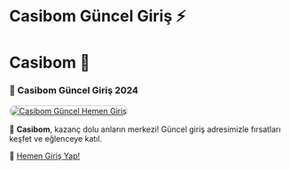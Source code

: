 # Casibom Güncel Giriş ⚡

# Casibom 🎰

### 🌟 Casibom Güncel Giriş 2024  

<a href="" title="Casibom Güncel Giriş" rel="nofollow">  
<img src="https://i.hizliresim.com/4zjmryc.png" alt="Casibom Güncel Hemen Giriş" style="max-width: 100%; border: 2px solid #ddd; border-radius: 10px;">  
</a>  

💎 **Casibom**, kazanç dolu anların merkezi! Güncel giriş adresimizle fırsatları keşfet ve eğlenceye katıl.  

🔗 [Hemen Giriş Yap!]()  

